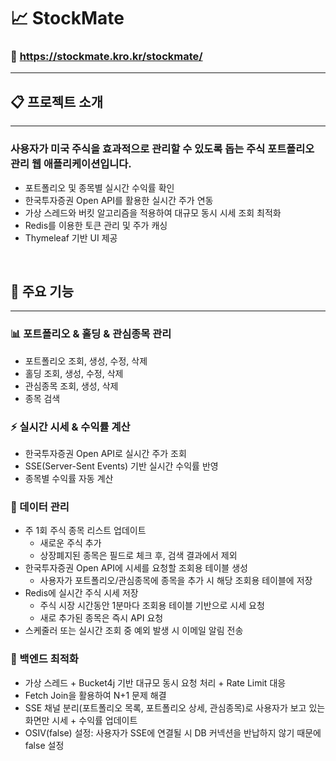 # 📈 **StockMate**
### 🔗 https://stockmate.kro.kr/stockmate/ 

---

## 📋 **프로젝트 소개**

---
### 사용자가 미국 주식을 효과적으로 관리할 수 있도록 돕는 주식 포트폴리오 관리 웹 애플리케이션입니다.
- 포트폴리오 및 종목별 실시간 수익률 확인
- 한국투자증권 Open API를 활용한 실시간 주가 연동
- 가상 스레드와 버킷 알고리즘을 적용하여 대규모 동시 시세 조회 최적화
- Redis를 이용한 토큰 관리 및 주가 캐싱 
- Thymeleaf 기반 UI 제공

<br>

## 📌 주요 기능

---
### 📊 포트폴리오 & 홀딩 & 관심종목 관리

- 포트폴리오 조회, 생성, 수정, 삭제
- 홀딩 조회, 생성, 수정, 삭제
- 관심종목 조회, 생성, 삭제
- 종목 검색

### ⚡ 실시간 시세 & 수익률 계산

- 한국투자증권 Open API로 실시간 주가 조회
- SSE(Server-Sent Events) 기반 실시간 수익률 반영
- 종목별 수익률 자동 계산

### 📀 데이터 관리

- 주 1회 주식 종목 리스트 업데이트
    - 새로운 주식 추가
    - 상장폐지된 종목은 필드로 체크 후, 검색 결과에서 제외
- 한국투자증권 Open API에 시세를 요청할 조회용 테이블 생성
  - 사용자가 포트폴리오/관심종목에 종목을 추가 시 해당 조회용 테이블에 저장
- Redis에 실시간 주식 시세 저장
  - 주식 시장 시간동안 1분마다 조회용 테이블 기반으로 시세 요청
  - 새로 추가된 종목은 즉시 API 요청
- 스케줄러 또는 실시간 조회 중 예외 발생 시 이메일 알림 전송

### 🚀 백엔드 최적화

- 가상 스레드 + Bucket4j 기반 대규모 동시 요청 처리 + Rate Limit 대응
- Fetch Join을 활용하여 N+1 문제 해결
- SSE 채널 분리(포트폴리오 목록, 포트폴리오 상세, 관심종목)로 사용자가 보고 있는 화면만 시세 + 수익률 업데이트
- OSIV(false) 설정: 사용자가 SSE에 연결될 시 DB 커넥션을 반납하지 않기 때문에 false 설정

  




